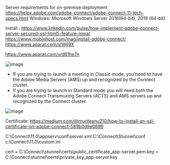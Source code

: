 Server requirements for on-premise deployment
https://helpx.adobe.com/adobe-connect/adobe-connect-11-tech-specs.html
  Windows:
    Microsoft Windows Server 2016(64-bit), 2019 (64-bit)

install :
https://www.linkedin.com/pulse/how-implement-adobe-connect-server-secured-ssl-html5-feature-nima/
https://www.mobinhost.com/mag/install-adobe-connect/
https://www.aparat.com/v/Wjl9X



https://www.aparat.com/v/d61he7n

![image](https://github.com/user-attachments/assets/e8a2c23d-450d-4413-8b25-c166d39d5e1a)


- If you are trying to launch a meeting in Classic mode, you need to have the Adobe Media Servers (AMS) up and recognized by the Connect cluster.
- If you are trying to launch in Standard mode you will need both the Adobe Connect Transmuxing Servers (ACTS) and AMS servers up and recognized by the Connect cluster. 

![image](https://github.com/user-attachments/assets/6447c653-b33f-4146-ad13-e5f0bd4ac524)

Certificate:
https://medium.com/@munteanu210/how-to-install-an-ssl-certificate-on-adobe-connect-589b0d9e0699

C:\Connect\11.0\appserv\conf\server.xml
C:\Connect\Stunnel\conf
c:\Connect\11.0\custom.ini

cert = C:\Connect\stunnel\certs\public_certificate_app-server.pem
key = C:\Connect\stunnel\certs\private_key_app-server.key


